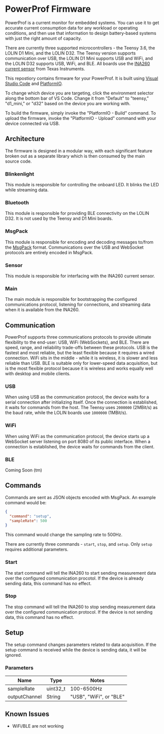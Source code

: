 # PowerProf Firmware

PowerProf is a current monitor for embedded systems. You can use it to get accurate current consumption data for any workload or operating conditions, and then use that information to design battery-based systems with just the right amount of capacity.

There are currently three supported microcontrollers - the Teensy 3.6, the LOLIN D1 Mini, and the LOLIN D32. The Teensy version supports communication over USB, the LOLIN D1 Mini supports USB and WiFi, and the LOLIN D32 supports USB, WiFi, and BLE. All boards use the [INA260 current sensor](https://www.ti.com/lit/ds/symlink/ina260.pdf) from Texas Instruments.

This repostiory contains firmware for your PowerProf. It is built using [Visual Studio Code](https://code.visualstudio.com/) and [PlatformIO](https://platformio.org/).

To change which device you are targeting, click the environment selector along the bottom bar of VS Code. Change it from "Default" to "teensy," "d1_mini," or "d32" based on the device you are working with.

To build the firmware, simply invoke the "PlatformIO - Build" command. To upload the firmware, invoke the "PlatformIO - Upload" command with your device connected via USB.

## Architecture

The firmware is designed in a modular way, with each significant feature broken out as a separate library which is then consumed by the main source code.

### Blinkenlight

This module is responsible for controlling the onboard LED. It blinks the LED while streaming data.

### Bluetooth

This module is responsible for providing BLE connectivity on the LOLIN D32. It is not used by the Teensy and D1 Mini boards.

### MsgPack

This module is responsible for encoding and decoding messages to/from the [MsgPack](https://msgpack.org/index.html) format. Communications over the USB and WebSocket protocols are entirely encoded in MsgPack.

### Sensor

This module is responsible for interfacing with the INA260 current sensor.

### Main

The main module is responsible for bootstrapping the configured communications protocol, listening for connections, and streaming data when it is available from the INA260.

## Communication

PowerProf supports three communications protocols to provide ultimate flexibility to the end-user: USB, WiFi (WebSockets), and BLE. There are speed, range, and reliability trade-offs between these protocols. USB is the fastest and most reliable, but the least flexible because it requires a wired connection. WiFi sits in the middle - while it is wireless, it is slower and less reliable than USB. BLE is suitable only for lower-speed data acquisition, but is the most flexible protocol because it is wireless and works equally well with desktop and mobile clients.

### USB

When using USB as the communication protocol, the device waits for a serial connection after initializing itself. Once the connection is established, it waits for commands from the host. The Teensy uses `2000000` (2MBit/s) as the baud rate, while the LOLIN boards use `1000000` (1MBit/s).

### WiFi

When using WiFi as the communication protocol, the device starts up a WebSocket server listening on port 8080 of its public interface. When a connection is established, the device waits for commands from the client.

### BLE

Coming Soon (tm)

## Commands

Commands are sent as JSON objects encoded with MsgPack. An example command would be:

```json
{
  "command": "setup",
  "sampleRate": 500
}
```

This command would change the sampling rate to 500Hz.

There are currently three commands - `start`, `stop`, and `setup`. Only `setup` requires additional parameters.

### Start

The start command will tell the INA260 to start sending measurement data over the configured communication procotol. If the device is already sending data, this command has no effect.

### Stop

The stop command will tell the INA260 to stop sending measurement data over the configured communication protocol. If the device is not sending data, this command has no effect.

## Setup

The setup command changes parameters related to data acquisition. If the setup command is received while the device is sending data, it will be ignored.

### Parameters

| Name          | Type     | Notes                   |
| ------------- | -------- | ----------------------- |
| sampleRate    | uint32_t | 100-6500Hz              |
| outputChannel | String   | "USB", "WiFi", or "BLE" |

## Known Issues

- WiFi/BLE are not working
